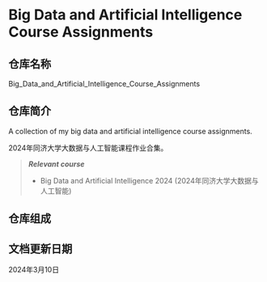 # Big Data and Artificial Intelligence Course Assignments

## 仓库名称

Big_Data_and_Artificial_Intelligence_Course_Assignments

## 仓库简介

A collection of my big data and artificial intelligence course assignments.

2024年同济大学大数据与人工智能课程作业合集。

> ***Relevant course***
> * Big Data and Artificial Intelligence 2024 (2024年同济大学大数据与人工智能)

## 仓库组成

## 文档更新日期

2024年3月10日